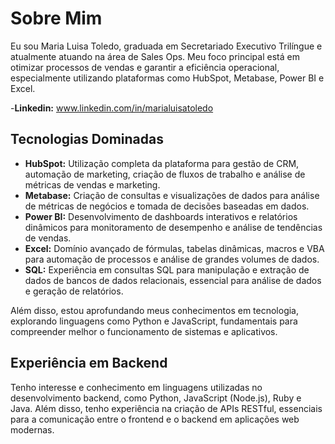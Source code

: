 # Sobre Mim

Eu sou Maria Luisa Toledo, graduada em Secretariado Executivo Trilíngue e atualmente atuando na área de Sales Ops. Meu foco principal está em otimizar processos de vendas e garantir a eficiência operacional, especialmente utilizando plataformas como HubSpot, Metabase, Power BI e Excel.

-**Linkedin:** www.linkedin.com/in/marialuisatoledo

## Tecnologias Dominadas

- **HubSpot:** Utilização completa da plataforma para gestão de CRM, automação de marketing, criação de fluxos de trabalho e análise de métricas de vendas e marketing.
- **Metabase:** Criação de consultas e visualizações de dados para análise de métricas de negócios e tomada de decisões baseadas em dados.
- **Power BI:** Desenvolvimento de dashboards interativos e relatórios dinâmicos para monitoramento de desempenho e análise de tendências de vendas.
- **Excel:** Domínio avançado de fórmulas, tabelas dinâmicas, macros e VBA para automação de processos e análise de grandes volumes de dados.
- **SQL:** Experiência em consultas SQL para manipulação e extração de dados de bancos de dados relacionais, essencial para análise de dados e geração de relatórios.

Além disso, estou aprofundando meus conhecimentos em tecnologia, explorando linguagens como Python e JavaScript, fundamentais para compreender melhor o funcionamento de sistemas e aplicativos.

## Experiência em Backend

Tenho interesse e conhecimento em linguagens utilizadas no desenvolvimento backend, como Python, JavaScript (Node.js), Ruby e Java. Além disso, tenho experiência na criação de APIs RESTful, essenciais para a comunicação entre o frontend e o backend em aplicações web modernas.




